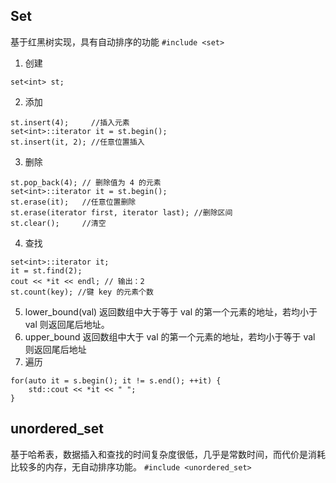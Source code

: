 ## Set
基于红黑树实现，具有自动排序的功能
``#include <set>``
1. 创建
```
set<int> st;
```
2. 添加
```
st.insert(4);     //插入元素
set<int>::iterator it = st.begin();
st.insert(it, 2); //任意位置插入
```
3. 删除
```
st.pop_back(4); // 删除值为 4 的元素
set<int>::iterator it = st.begin();
st.erase(it);   //任意位置删除
st.erase(iterator first, iterator last); //删除区间
st.clear();     //清空
```
4. 查找
```
set<int>::iterator it;
it = st.find(2);
cout << *it << endl; // 输出：2
st.count(key); //键 key 的元素个数
```
5. lower_bound(val)
返回数组中大于等于 val 的第一个元素的地址，若均小于 val 则返回尾后地址。
6. upper_bound
返回数组中大于 val 的第一个元素的地址，若均小于等于 val 则返回尾后地址
7. 遍历
```
for(auto it = s.begin(); it != s.end(); ++it) {
    std::cout << *it << " ";
}
```
## unordered_set
基于哈希表，数据插入和查找的时间复杂度很低，几乎是常数时间，而代价是消耗比较多的内存，无自动排序功能。
``#include <unordered_set>``